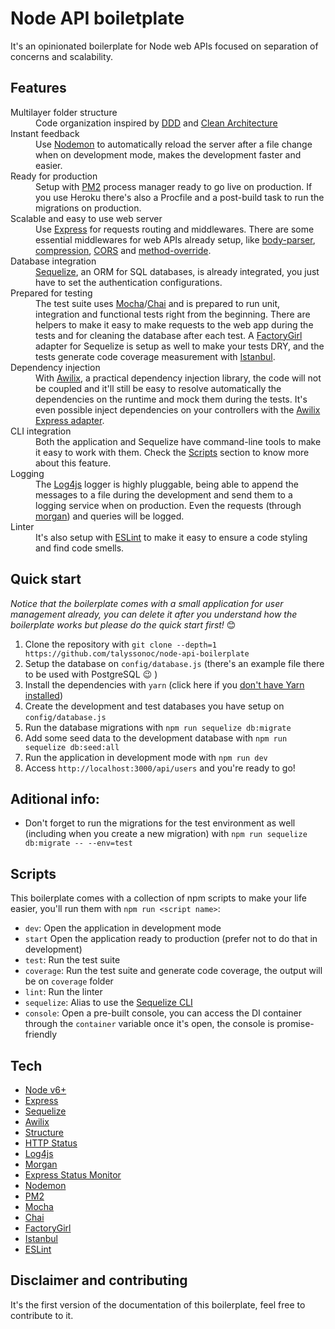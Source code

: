 # Node API boiletplate

It's an opinionated boilerplate for Node web APIs focused on separation of concerns and scalability.

## Features

<dl>
  <dt>Multilayer folder structure</dt>
  <dd>
    Code organization inspired by <a href="http://dddcommunity.org/">DDD</a> and <a href="https://8thlight.com/blog/uncle-bob/2012/08/13/the-clean-architecture.html">Clean Architecture</a>
  </dd>

  <dt>Instant feedback</dt>
  <dd>
    Use <a href="https://www.npmjs.com/package/nodemon">Nodemon</a> to automatically reload the server after a file change when on development mode, makes the development faster and easier.
  </dd>

  <dt>Ready for production</dt>
  <dd>
    Setup with <a href="https://www.npmjs.com/package/pm2">PM2</a> process manager ready to go live on production. If you use Heroku there's also a Procfile and a post-build task to run the migrations on production.
  </dd>

  <dt>Scalable and easy to use web server</dt>
  <dd>
    Use <a href="https://www.npmjs.com/package/express">Express</a> for requests routing and middlewares. There are some essential middlewares for web APIs already setup, like <a href="https://www.npmjs.com/package/body-parser">body-parser</a>, <a href="https://www.npmjs.com/package/compression">compression</a>, <a href="https://www.npmjs.com/package/cors">CORS</a> and <a href="https://www.npmjs.com/package/method-override">method-override</a>.
  </dd>

  <dt>Database integration</dt>
  <dd>
    <a href="https://www.npmjs.com/package/sequelize">Sequelize</a>, an ORM for SQL databases, is already integrated, you just have to set the authentication configurations.
  </dd>

  <dt>Prepared for testing</dt>
  <dd>
    The test suite uses <a href="https://www.npmjs.com/package/mocha">Mocha</a>/<a href="https://www.npmjs.com/package/chai">Chai</a> and is prepared to run unit, integration and functional tests right from the beginning. There are helpers to make it easy to make requests to the web app during the tests and for cleaning the database after each test. A <a href="https://www.npmjs.com/package/factory-girl">FactoryGirl</a> adapter for Sequelize is setup as well to make your tests DRY, and the tests generate code coverage measurement with <a href="https://www.npmjs.com/package/istanbul">Istanbul</a>.
  </dd>

  <dt>Dependency injection</dt>
  <dd>
    With <a href="https://www.npmjs.com/package/awilix">Awilix</a>, a practical dependency injection library, the code will not be coupled and it'll still be easy to resolve automatically the dependencies on the runtime and mock them during the tests. It's even possible inject dependencies on your controllers with the <a href="https://www.npmjs.com/package/awilix-express">Awilix Express adapter</a>.
  </dd>

  <dt>CLI integration</dt>
  <dd>
    Both the application and Sequelize have command-line tools to make it easy to work with them. Check the <a href="#scripts">Scripts</a> section to know more about this feature.
  </dd>

  <dt>Logging</dt>
  <dd>
    The <a href="https://www.npmjs.com/package/log4js">Log4js</a> logger is highly pluggable, being able to append the messages to a file during the development and send them to a logging service when on production. Even the requests (through <a href="https://www.npmjs.com/package/morgan">morgan</a>) and queries will be logged.
  </dd>

  <dt>Linter</dt>
  <dd>
    It's also setup with <a href="https://www.npmjs.com/package/eslint">ESLint</a> to make it easy to ensure a code styling and find code smells.
  </dd>
</dl>

## Quick start

_Notice that the boilerplate comes with a small application for user management already, you can delete it after you understand how the boilerplate works but please do the quick start first!_ 😊

1. Clone the repository with `git clone --depth=1 https://github.com/talyssonoc/node-api-boilerplate`
2. Setup the database on `config/database.js` (there's an example file there to be used with PostgreSQL 😉 )
3. Install the dependencies with `yarn` (click here if you [don't have Yarn installed](https://yarnpkg.com/docs/install))
4. Create the development and test databases you have setup on `config/database.js`
5. Run the database migrations with `npm run sequelize db:migrate`
6. Add some seed data to the development database with `npm run sequelize db:seed:all`
7. Run the application in development mode with `npm run dev`
8. Access `http://localhost:3000/api/users` and you're ready to go!

## Aditional info:

- Don't forget to run the migrations for the test environment as well (including when you create a new migration) with `npm run sequelize db:migrate -- --env=test`

## Scripts

This boilerplate comes with a collection of npm scripts to make your life easier, you'll run them with `npm run <script name>`:

- `dev`: Open the application in development mode
- `start` Open the application ready to production (prefer not to do that in development) 
- `test`: Run the test suite
- `coverage`: Run the test suite and generate code coverage, the output will be on `coverage` folder
- `lint`: Run the linter
- `sequelize`: Alias to use the [Sequelize CLI](https://github.com/sequelize/cli)
- `console`: Open a pre-built console, you can access the DI container through the `container` variable once it's open, the console is promise-friendly 

## Tech

- [Node v6+](http://nodejs.org/)
- [Express](https://npmjs.com/package/express)
- [Sequelize](https://www.npmjs.com/package/sequelize)
- [Awilix](https://www.npmjs.com/package/awilix)
- [Structure](https://www.npmjs.com/package/structure)
- [HTTP Status](https://www.npmjs.com/package/http-status)
- [Log4js](https://www.npmjs.com/package/log4js)
- [Morgan](https://www.npmjs.com/package/morgan)
- [Express Status Monitor](https://www.npmjs.com/package/express-status-monitor)
- [Nodemon](https://www.npmjs.com/package/nodemon)
- [PM2](https://www.npmjs.com/package/pm2)
- [Mocha](https://www.npmjs.com/package/mocha)
- [Chai](https://www.npmjs.com/package/chai)
- [FactoryGirl](https://www.npmjs.com/package/factory-girl)
- [Istanbul](https://www.npmjs.com/package/istanbul)
- [ESLint](https://www.npmjs.com/package/eslint)

## Disclaimer and contributing

It's the first version of the documentation of this boilerplate, feel free to contribute to it.
